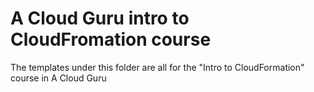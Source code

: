 # A Cloud Guru intro to CloudFromation course

The templates under this folder are all for the "Intro to CloudFormation" course in A Cloud Guru